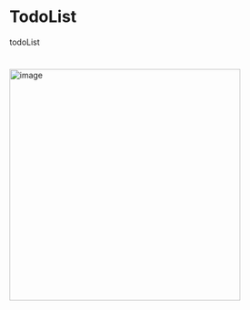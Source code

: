 # TodoList
todoList


#
<img width="406" alt="image" src="https://github.com/Mohamed-apdi/TodoList/assets/119160455/fadd1915-2ef9-4c97-b970-acac28342b7f">
